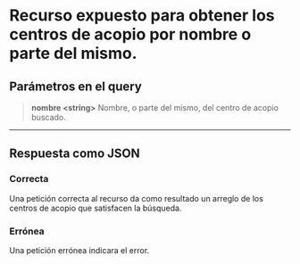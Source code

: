 # Recurso expuesto para obtener los centros de acopio por nombre o parte del mismo.
## Parámetros en el query

> **nombre \<string>** Nombre, o parte del mismo, del centro de acopio buscado.
---------
## Respuesta como JSON
### Correcta
Una petición correcta al recurso da como resultado un arreglo de los centros de acopio que satisfacen la búsqueda.
### Errónea
Una petición errónea indicara el error.